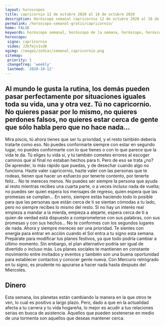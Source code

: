```yaml
---
layout: horoscopos
title: capricornio 12 de octubre 2020 al 18 de octubre 2020 
description: Horóscopo semanal capricornio 12 de octubre 2020 al 18 de octubre 2020. Al mundo le gusta la rutina, los demás pueden pasar perfectamente por situaciones iguales toda su vida, una y otra vez. Tú no capricornio. No quieres pasar por lo mismo, no quieres perdones falsos, no quieres estar cerca de gente que sólo habla pero que no hace nada…
permalink: /horoscopo-semanal-gratis/capricornio/
home: FALSE
keywords: horóscopo semanal, horóscopo de la semana, horóscopo, horóscopo gratis,horóscopos, horóscopo esperanza gracia, horoscopos capricornio la semana, horóscopos gratis, Tarot, Astrologia, Zodíaco, capricornio, horoscopo gratis, semanal
horoscopo:
 signo: capricornio
 video: JZkfmjv1sd8
ogimg: /images/zodiac/semanal_capricornio.png
sitemap:
 priority: 1
 changefreq: 'weekly'
 lastmod: '2020-10-12'
---
```




## Al mundo le gusta la rutina, los demás pueden pasar perfectamente por situaciones iguales toda su vida, una y otra vez. Tú no capricornio. No quieres pasar por lo mismo, no quieres perdones falsos, no quieres estar cerca de gente que sólo habla pero que no hace nada…

Mira piscis, tú ahora tienes que ser tu prioridad, y el resto también debería tratarte como eso. No puedes conformarte siempre con estar en segundo lugar, no puedes conformarte con lo que tienes o con lo que parece que la vida te da. Tú eliges tu vida sí, y tú también cometes errores al escoger caminos que al final no estaban hechos para ti. Pero de eso se trata ¿no? De aprender, lo más rápido que puedas, y de desechar cuando algo no funciona. Hazte valer capricornio, hazte valer con las personas que te rodeas, tienen que hacer un esfuerzo por tenerte contento, por tenerte feliz… No te mereces menos. No puedes ser siempre la persona que ayuda al resto mientras recibes una cuarta parte, o a veces incluso nada de vuelta; no puedes ser quien espera los mensajes de regreso, quien espera que las promesas se cumplan… En serio, siempre estás haciendo todo lo posible para que las personas que están cerca de ti se sientan cómodas a tu lado, pero no siempre recibes lo mismo del resto. Si no hay un interés real empieza a mandar a la mierda, empieza a alejarte, espera cerca de ti a quien de verdad está dispuesto a comprometerse con sus palabras, con sus promesas y con sus hechos… No te conformes con los segundos lugares de nada. Ahora y siempre mereces ser una prioridad. Te sientes con energía para entrar en acción cuando el Sol entra a tu signo esta semana. Prepárate para modificar tus planes festivos, ya que todo podría cambiar a último momento. Sin embargo, el plan alternativo podría ser igual de divertido o incluso más. Los planes sociales te mantienen en constante movimiento entre invitados y eventos y también son una buena oportunidad para establecer contactos y conocer gente nueva. Con Mercurio retrógrado en tu signo, es prudente no apurarse a hacer nada hasta después del Miercoles.

## Dinero

Esta semana, los planetas están cambiando la manera en la que otros te ven, lo cual es positivo a largo plazo. Pero, dado a que en la actualidad afecta a tu carrera y tu vida hogareña, lo mejor es acudir a tus relaciones serias en busca de asistencia. Aquellos que pueden sostenerse en medio de una tormenta son aquellos que deseas mantener cerca.
